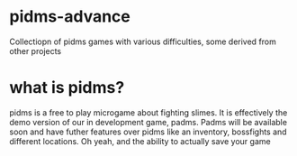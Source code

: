 # pidms-advance
Collectiopn of pidms games with various difficulties, some derived from other projects

# what is pidms?

pidms is a free to play microgame about fighting slimes. It is effectively the demo version of our in development game, padms. Padms will be available soon and have futher features over pidms like an inventory, bossfights and different locations. Oh yeah, and the ability to actually save your game
